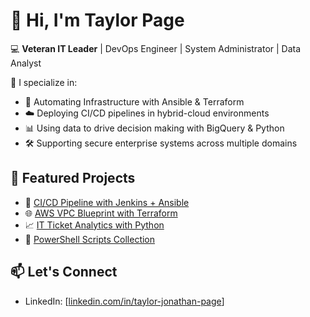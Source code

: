 # 👋 Hi, I'm Taylor Page

💻 **Veteran IT Leader** | DevOps Engineer | System Administrator | Data Analyst

🔧 I specialize in:
- 🔄 Automating Infrastructure with Ansible & Terraform
- ☁️ Deploying CI/CD pipelines in hybrid-cloud environments
- 📊 Using data to drive decision making with BigQuery & Python
- 🛠️ Supporting secure enterprise systems across multiple domains

## 🔨 Featured Projects
- 🧩 [CI/CD Pipeline with Jenkins + Ansible](https://github.com/taylorjpage/tree/main.ci-cd-jenkins-ansible)
- 🌐 [AWS VPC Blueprint with Terraform](https://github.com/taylorjpage/tree/main/aws-terraform-vpc)
- 📈 [IT Ticket Analytics with Python](https://github.com/taylorjpage/tree/main/helpdesk-data-analysis)
- 🧰 [PowerShell Scripts Collection](https://github.com/taylorjpage/tree/main/Powershell-scripts)

## 📫 Let's Connect
- LinkedIn: [[linkedin.com/in/taylor-jonathan-page](https://www.linkedin.com/in/taylor-jonathan-page/)]

